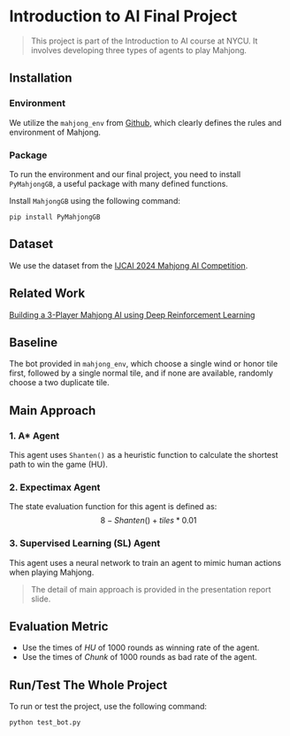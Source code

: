 # Introduction to AI Final Project
> This project is part of the Introduction to AI course at NYCU. It involves developing three types of agents to play Mahjong.

## Installation

### Environment

We utilize the `mahjong_env` from [Github](https://github.com/ailab-pku/PyMahjongGB),  which clearly defines the rules and environment of Mahjong.

### Package

To run the environment and our final project, you need to install `PyMahjongGB`, a useful package with many defined functions.

Install `MahjongGB` using the following command:
```
pip install PyMahjongGB
```

## Dataset

We use the dataset from the [IJCAI 2024 Mahjong AI Competition](https://botzone.org.cn/static/gamecontest2024a_cn.html#).

## Related Work

[Building a 3-Player Mahjong AI using Deep Reinforcement Learning](https://arxiv.org/abs/2202.12847?fbclid=IwZXh0bgNhZW0CMTAAAR0YjcYbLQcKdE3nHg887u7unZWGCm9znNFdwsnMOyK5wBfx9G9eQYzyujY_aem_AWoehQKIlg1YNNDJ5cfaHrxgHJvLQwlN1A7wy0_yN7aLtXAIYyYx9JDt0k0avpP25EWTTbWoLVXFSUtwgfqEUZxx)

## Baseline

The bot provided in `mahjong_env`, which choose a single wind or honor tile first, followed by a single normal tile, and if none are available, randomly choose a two duplicate tile.

## Main Approach

### 1. A* Agent

This agent uses `Shanten()` as a heuristic function to calculate the shortest path to win the game (HU).

### 2. Expectimax Agent

The state evaluation function for this agent is defined as:$$8 - Shanten()+tiles*0.01$$

### 3. Supervised Learning (SL) Agent

This agent uses a neural network to train an agent to mimic human actions when playing Mahjong.

> The detail of main approach is provided in the presentation report slide.

## Evaluation Metric

- Use the times of *HU* of 1000 rounds as winning rate of the agent.
- Use the times of *Chunk* of 1000 rounds as bad rate of the agent.

## Run/Test The Whole Project

To run or test the project, use the following command:
```
python test_bot.py
```
